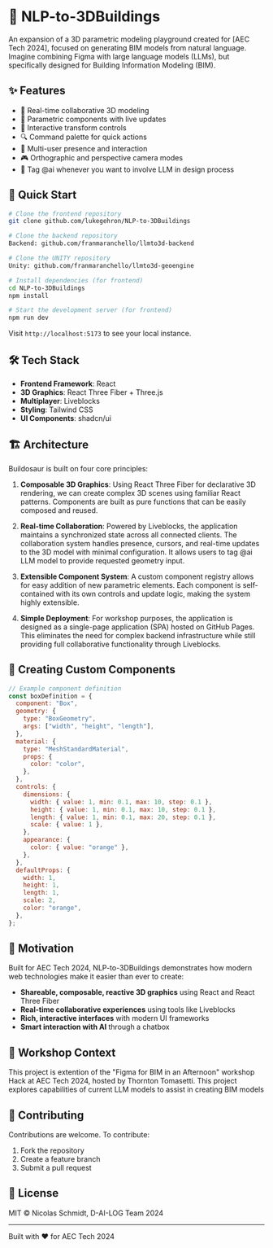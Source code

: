 # 🦖 NLP-to-3DBuildings

An expansion of a 3D parametric modeling playground created for [AEC Tech 2024], focused on generating BIM models from natural language. Imagine combining Figma with large language models (LLMs), but specifically designed for Building Information Modeling (BIM).

## ✨ Features

- 🤝 Real-time collaborative 3D modeling
- 🧱 Parametric components with live updates
- 🎨 Interactive transform controls
- 🔍 Command palette for quick actions
- 👥 Multi-user presence and interaction
- 🎮 Orthographic and perspective camera modes
- 👥 Tag @ai whenever you want to involve LLM in design process

## 🚀 Quick Start

```bash
# Clone the frontend repository
git clone github.com/lukegehron/NLP-to-3DBuildings

# Clone the backend repository
Backend: github.com/franmaranchello/llmto3d-backend

# Clone the UNITY repository
Unity: github.com/franmaranchello/llmto3d-geoengine

# Install dependencies (for frontend)
cd NLP-to-3DBuildings
npm install

# Start the development server (for frontend)
npm run dev
```

Visit `http://localhost:5173` to see your local instance.

## 🛠️ Tech Stack

- **Frontend Framework**: React
- **3D Graphics**: React Three Fiber + Three.js
- **Multiplayer**: Liveblocks
- **Styling**: Tailwind CSS
- **UI Components**: shadcn/ui

## 🏗️ Architecture

Buildosaur is built on four core principles:

1. **Composable 3D Graphics**: Using React Three Fiber for declarative 3D rendering, we can create complex 3D scenes using familiar React patterns. Components are built as pure functions that can be easily composed and reused.

2. **Real-time Collaboration**: Powered by Liveblocks, the application maintains a synchronized state across all connected clients. The collaboration system handles presence, cursors, and real-time updates to the 3D model with minimal configuration. It allows users to tag @ai LLM model to provide requested geometry input.

3. **Extensible Component System**: A custom component registry allows for easy addition of new parametric elements. Each component is self-contained with its own controls and update logic, making the system highly extensible.

4. **Simple Deployment**: For workshop purposes, the application is designed as a single-page application (SPA) hosted on GitHub Pages. This eliminates the need for complex backend infrastructure while still providing full collaborative functionality through Liveblocks.

## 🧩 Creating Custom Components

```jsx
// Example component definition
const boxDefinition = {
  component: "Box",
  geometry: {
    type: "BoxGeometry",
    args: ["width", "height", "length"],
  },
  material: {
    type: "MeshStandardMaterial",
    props: {
      color: "color",
    },
  },
  controls: {
    dimensions: {
      width: { value: 1, min: 0.1, max: 10, step: 0.1 },
      height: { value: 1, min: 0.1, max: 10, step: 0.1 },
      length: { value: 1, min: 0.1, max: 20, step: 0.1 },
      scale: { value: 1 },
    },
    appearance: {
      color: { value: "orange" },
    },
  },
  defaultProps: {
    width: 1,
    height: 1,
    length: 1,
    scale: 2,
    color: "orange",
  },
};
```

## 🌟 Motivation

Built for AEC Tech 2024, NLP-to-3DBuildings demonstrates how modern web technologies make it easier than ever to create:

- **Shareable, composable, reactive 3D graphics** using React and React Three Fiber
- **Real-time collaborative experiences** using tools like Liveblocks
- **Rich, interactive interfaces** with modern UI frameworks
- **Smart interaction with AI** through a chatbox

## 📝 Workshop Context

This project is extention of the "Figma for BIM in an Afternoon" workshop Hack at AEC Tech 2024, hosted by Thornton Tomasetti. This project explores capabilities of current LLM models to assist in creating BIM models

## 🤝 Contributing

Contributions are welcome. To contribute:

1. Fork the repository
2. Create a feature branch
3. Submit a pull request

## 📄 License

MIT © Nicolas Schmidt, D-AI-LOG Team 2024

---

Built with ❤️ for AEC Tech 2024
